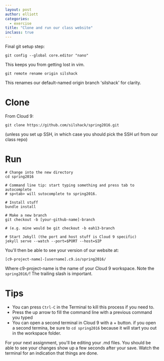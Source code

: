 ```yaml
---
layout: post
author: elliott
categories:
  - exercise
title: "Clone and run our class website"
inclass: true
---
```



Final git setup step:

```
git config --global core.editor "nano"
```

This keeps you from getting lost in vim.

```
git remote rename origin silshack
```

This renames our default-named origin branch 'silshack' for clarity.

# Clone

From Cloud 9:

```
git clone https://github.com/silshack/spring2016.git
```

(unless you set up SSH, in which case you should pick the SSH url from our class repo)

# Run

```
# Change into the new directory
cd spring2016

# Command line tip: start typing something and press tab to autocomplete
# sp<tab> will sutocomplete to spring2016.

# Install stuff
bundle install

# Make a new branch
git checkout -b [your-github-name]-branch 

# (e.g. mine would be git checkout -b eah13-branch 

# Start Jekyll (the port and host stuff is Cloud 9 specific)
jekyll serve --watch --port=$PORT --host=$IP
```

You'll then be able to see your version of our website at:

`[c9-project-name]-[username].c9.io/spring2016/`

Where c9-project-name is the name of your Cloud 9 workspace. Note the `spring2016/`! The trailing slash is important.

# Tips 

* You can press `Ctrl-C` in the Terminal to kill this process if you need to.  
* Press the up arrow to fill the command line with a previous command you typed
* You can open a second terminal in Cloud 9 with a + button. if you open a second termina, be sure to `cd spring2016` because it will start you out in the workspace folder.

For your next assignment, you'll be editing your .md files.  You should be able to see your changes show up a few seconds after your save.  Watch the terminal for an indication that things are done.